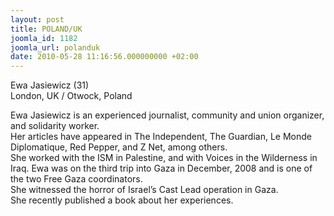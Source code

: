 ```yaml
---
layout: post
title: POLAND/UK
joomla_id: 1182
joomla_url: polanduk
date: 2010-05-28 11:16:56.000000000 +02:00
---
```

<p>Ewa Jasiewicz (31)<br />London, UK / Otwock, Poland</p>
<p>Ewa Jasiewicz is an experienced journalist, community and union organizer, and solidarity worker. <br />Her articles have appeared in The Independent, The Guardian, Le Monde Diplomatique, Red Pepper, and Z Net, among others. <br />She worked with the ISM in Palestine, and with Voices in the Wilderness in Iraq. Ewa was on the third trip into Gaza in December, 2008 and is one of the two Free Gaza coordinators. <br />She witnessed the horror of Israel’s Cast Lead operation in Gaza. <br />She recently published a book about her experiences.</p>
<p> </p>
<p> </p>
